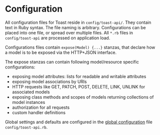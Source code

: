 # Configuration

All configuration files for Toast reside in `config/toast-api/`. They
contain text in Ruby syntax. The file naming is
arbitrary. Configurations can be placed into one file, or spread over
multiple files. All `*.rb` files in `config/toast-api` are processed on
application load.

Configurations files contain `expose(Model) {...}` stanzas, that
declare how a model is to be exposed via the HTTP+JSON interface.

The expose stanzas can contain following model/resource specific
configurations:

* exposing model attributes: lists for readable and writable attributes
* exposing model associations by URIs
* HTTP requests like GET, PATCH, POST, DELETE, LINK, UNLINK for associated models
* exposing class methods and scopes of models returning collections of model instances
* authorization for all requests
* custom handler definitions

Global settings and defaults are configured in
the [global configuration](global_config) file `config/toast-api.rb`.
